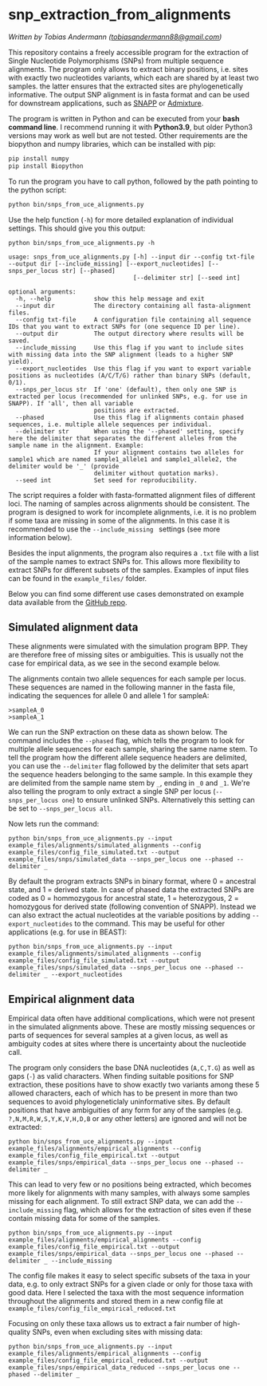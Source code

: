 # snp_extraction_from_alignments
*Written by Tobias Andermann (tobiasandermann88@gmail.com)*

This repository contains a freely accessible program for the extraction of Single Nucleotide Polymorphisms (SNPs) from multiple sequence alignments. The program only allows to extract binary positions, i.e. sites with exactly two nucleotides variants, which each are shared by at least two samples. the latter ensures that the extracted sites are phylogenetically informative. The output SNP alignment is in fasta format and can be used for downstream applications, such as [SNAPP](https://doi.org/10.1093/molbev/mss086) or [Admixture](https://doi.org/10.1101/gr.094052.109).


The program is written in Python and can be executed from your **bash command line**. I recommend running it with **Python3.9**, but older Python3 versions may work as well but are not tested. Other requirements are the biopython and numpy libraries, which can be installed with pip:

```bash
pip install numpy
pip install Biopython
```

To run the program you have to call python, followed by the path pointing to the python script:

```bash
python bin/snps_from_uce_alignments.py
```

Use the help function (`-h`) for more detailed explanation of individual settings. This should give you this output:

```
python bin/snps_from_uce_alignments.py -h

usage: snps_from_uce_alignments.py [-h] --input dir --config txt-file --output dir [--include_missing] [--export_nucleotides] [--snps_per_locus str] [--phased]
                                   [--delimiter str] [--seed int]

optional arguments:
  -h, --help            show this help message and exit
  --input dir           The directory containing all fasta-alignment files.
  --config txt-file     A configuration file containing all sequence IDs that you want to extract SNPs for (one sequence ID per line).
  --output dir          The output directory where results will be saved.
  --include_missing     Use this flag if you want to include sites with missing data into the SNP alignment (leads to a higher SNP yield).
  --export_nucleotides  Use this flag if you want to export variable positions as nucleotides (A/C/T/G) rather than binary SNPs (default, 0/1).
  --snps_per_locus str  If 'one' (default), then only one SNP is extracted per locus (recommended for unlinked SNPs, e.g. for use in SNAPP). If 'all', then all variable
                        positions are extracted.
  --phased              Use this flag if alignments contain phased sequences, i.e. multiple allele sequences per individual.
  --delimiter str       When using the '--phased' setting, specify here the delimiter that separates the different alleles from the sample name in the alignment. Example:
                        If your alignment contains two alleles for sample1 which are named sample1_allele1 and sample1_allele2, the delimiter would be '_' (provide
                        delimiter without quotation marks).
  --seed int            Set seed for reproducibility.

```

The script requires a folder with fasta-formatted alignment files of different loci. The naming of samples across alignments should be consistent. The program is designed to work for incomplete alignments, i.e. it is no problem if some taxa are missing in some of the alignments. In this case it is recommended to use the `--include_missing ` settings (see more information below).

Besides the input alignments, the program also requires a `.txt` file with a list of the sample names to extract SNPs for. This allows more flexibility to extract SNPs for different subsets of the samples. Examples of input files can be found in the `example_files/` folder.

Below you can find some different use cases demonstrated on example data available from the [GitHub repo](https://github.com/tobiashofmann88/snp_extraction_from_alignments).

## Simulated alignment data
These alignments were simulated with the simulation program BPP. They are therefore free of missing sites or ambiguities. This is usually not the case for empirical data, as we see in the second example below.

The alignments contain two allele sequences for each sample per locus. These sequences are named in the following manner in the fasta file, indicating the sequences for allele 0 and allele 1 for sampleA:

```
>sampleA_0
>sampleA_1
```

We can run the SNP extraction on these data as shown below. The command includes the `--phased` flag, which tells the program to look for multiple allele sequences for each sample, sharing the same name stem. To tell the program how the different allele sequence headers are delimited, you can use the `--delimiter` flag followed by the delimiter that sets apart the sequence headers belonging to the same sample. In this example they are delimited from the sample name stem by `_`, ending in `_0` and `_1`. We're also telling the program to only extract a single SNP per locus (`--snps_per_locus one`) to ensure unlinked SNPs. Alternatively this setting can be set to `--snps_per_locus all`.

Now lets run the command:

`python bin/snps_from_uce_alignments.py --input example_files/alignments/simulated_alignments --config example_files/config_file_simulated.txt --output example_files/snps/simulated_data --snps_per_locus one --phased --delimiter _`

By default the program extracts SNPs in binary format, where 0 = ancestral state, and 1 = derived state. In case of phased data the extracted SNPs are coded as 0 = hommozygous for ancestral state, 1 = heterozygous, 2 = homozygous for derived state (following convention of SNAPP). Instead we can also extract the actual nucleotides at the variable positions by adding `--export_nucleotides` to the command. This may be useful for other applications (e.g. for use in BEAST):

`python bin/snps_from_uce_alignments.py --input example_files/alignments/simulated_alignments --config example_files/config_file_simulated.txt --output example_files/snps/simulated_data --snps_per_locus one --phased --delimiter _ --export_nucleotides`


## Empirical alignment data

Empirical data often have additional complications, which were not present in the simulated alignments above. These are mostly missing sequences or parts of sequences for several samples at a given locus, as well as ambiguity codes at sites where there is uncertainty about the nucleotide call.

The program only considers the base DNA nucleotides (`A,C,T.G`) as well as gaps (`-`) as valid characters. When finding suitable positions for SNP extraction, these positions have to show exactly two variants among these 5 allowed characters, each of which has to be present in more than two sequences to avoid phylogeneticlaly uninformative sites. By default positions that have ambiguities of any form for any of the samples (e.g. `?,N,M,R,W,S,Y,K,V,H,D,B` or any other letters) are ignored and will not be extracted:

`python bin/snps_from_uce_alignments.py --input example_files/alignments/empirical_alignments --config example_files/config_file_empirical.txt --output example_files/snps/empirical_data --snps_per_locus one --phased --delimiter _`

This can lead to very few or no positions being extracted, which becomes more likely for alignments with many samples, with always some samples missing for each alignment. To still extract SNP data, we can add the `--include_missing` flag, which allows for the extraction of sites even if these contain missing data for some of the samples.

`python bin/snps_from_uce_alignments.py --input example_files/alignments/empirical_alignments --config example_files/config_file_empirical.txt --output example_files/snps/empirical_data --snps_per_locus one --phased --delimiter _ --include_missing`

The config file makes it easy to select specific subsets of the taxa in your data, e.g. to only extract SNPs for a given clade or only for those taxa with good data. Here I selected the taxa with the most sequence information throughout the alignments and stored them in a new config file at `example_files/config_file_empirical_reduced.txt`

Focusing on only these taxa allows us to extract a fair number of high-quality SNPs, even when excluding sites with missing data:

`python bin/snps_from_uce_alignments.py --input example_files/alignments/empirical_alignments --config example_files/config_file_empirical_reduced.txt --output example_files/snps/empirical_data_reduced --snps_per_locus one --phased --delimiter _`
